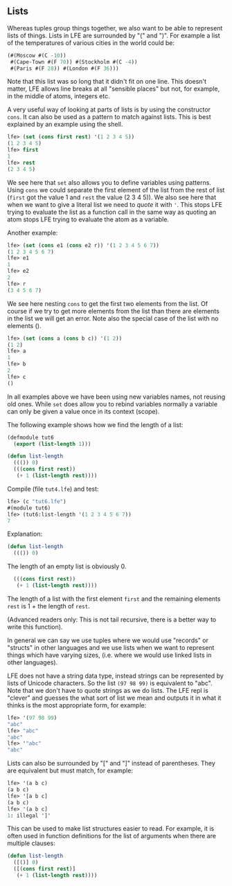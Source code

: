## Lists

Whereas tuples group things together, we also want to be able to represent lists of things. Lists in LFE are surrounded by "(" and ")". For example a list of the temperatures of various cities in the world could be:

```lisp
(#(Moscow #(C -10))
 #(Cape-Town #(F 70)) #(Stockholm #(C -4))
 #(Paris #(F 28)) #(London #(F 36)))
```

Note that this list was so long that it didn't fit on one line. This doesn't matter, LFE allows line breaks at all "sensible places" but not, for example, in the middle of atoms, integers etc.

A very useful way of looking at parts of lists is by using the constructor ``cons``. It can also be used as a pattern to match against lists. This is best explained by an example using the shell.

```lisp
lfe> (set (cons first rest) '(1 2 3 4 5))
(1 2 3 4 5)
lfe> first
1
lfe> rest
(2 3 4 5)
```

We see here that ``set`` also allows you to define variables using patterns. Using ``cons`` we could separate the first element of the list from the rest of list (``first`` got the value 1 and ``rest`` the value (2 3 4 5)). We also see here that when we want to give a literal list we need to *quote* it with ``'``. This stops LFE trying to evaluate the list as a function call in the same way as quoting an atom stops LFE trying to evaluate the atom as a variable.

Another example:

```lisp
lfe> (set (cons e1 (cons e2 r)) '(1 2 3 4 5 6 7))
(1 2 3 4 5 6 7)
lfe> e1
1
lfe> e2
2
lfe> r
(3 4 5 6 7)
```

We see here nesting ``cons`` to get the first two elements from the list. Of course if we try to get more elements from the list than there are elements in the list we will get an error. Note also the special case of the list with no elements ().

```lisp
lfe> (set (cons a (cons b c)) '(1 2))
(1 2)
lfe> a
1
lfe> b
2
lfe> c
()
```

In all examples above we have been using new variables names, not reusing old ones. While ``set`` does allow you to rebind variables normally a variable can only be given a value once in its context (scope).

The following example shows how we find the length of a list:

```lisp
(defmodule tut6
  (export (list-length 1)))

(defun list-length
  ((()) 0)
  (((cons first rest))
   (+ 1 (list-length rest))))
```

Compile (file ``tut4.lfe``) and test:

```lisp
lfe> (c "tut6.lfe")
#(module tut6)
lfe> (tut6:list-length '(1 2 3 4 5 6 7))
7
```

Explanation:

```lisp
(defun list-length
  ((()) 0)
```

The length of an empty list is obviously 0.

```lisp
  (((cons first rest))
   (+ 1 (list-length rest))))
```

The length of a list with the first element ``first`` and the remaining elements ``rest`` is 1 + the length of ``rest``.

(Advanced readers only: This is not tail recursive, there is a better way to write this function).

In general we can say we use tuples where we would use "records" or "structs" in other languages and we use lists when we want to represent things which have varying sizes, (i.e. where we would use linked lists in other languages).

LFE does not have a string data type, instead strings can be represented by lists of Unicode characters. So the list ``(97 98 99)`` is equivalent to "abc". Note that we don't have to quote strings as we do lists. The LFE repl is "clever" and guesses the what sort of list we mean and outputs it in what it thinks is the most appropriate form, for example:

```lisp
lfe> '(97 98 99)
"abc"
lfe> "abc"
"abc"
lfe> '"abc"
"abc"
```

Lists can also be surrounded by "[" and "]" instead of parentheses. They are equivalent but must match, for example:

```lisp
lfe> '(a b c)
(a b c)
lfe> '[a b c]
(a b c)
lfe> '(a b c]
1: illegal ']'
```

This can be used to make list structures easier to read. For example, it is often used in function definitions for the list of arguments when there are multiple clauses:

```lisp
(defun list-length
  ([()] 0)
  ([(cons first rest)]
   (+ 1 (list-length rest))))
```
